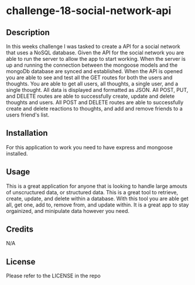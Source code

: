# challenge-18-social-network-api


## Description
  
In this weeks challenge I was tasked to create a API for a social network that uses a NoSQL database. Given the API for the social network you are able to run the server to allow the app to start working. When the server is up and running the connection between the mongoose models and the mongoDb database are synced and established. When the API is opened you are able to see and test all the GET routes for both the users and thoughts. You are able to get all users, all thoughts, a single user, and a single thought. All data is displayed and formatted as JSON. All POST, PUT, and DELETE routes are able to successfully create, update and delete thoughts and users. All POST and DELETE routes are able to successfully create and delete reactions to thoughts, and add and remove friends to a users friend's list.



## Installation

For this application to work you need to have express and mongoose installed.


## Usage

This is a great application for anyone that is looking to handle large amouts of unscructured data, or structured data. This is a great tool to retrieve, create, update, and delete within a database. With this tool you are able get all, get one, add to, remove from, and update within. It is a great app to stay orgainized, and minipulate data however you need. 


## Credits

N/A

## License

Please refer to the LICENSE in the repo